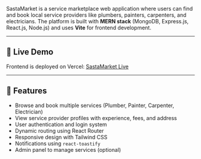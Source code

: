 SastaMarket is a service marketplace web application where users can find and book local service providers like plumbers, painters, carpenters, and electricians. The platform is built with **MERN stack** (MongoDB, Express.js, React.js, Node.js) and uses **Vite** for frontend development.

---

## 🔹 Live Demo

Frontend is deployed on Vercel: [SastaMarket Live](https://saste-market-vi1i.vercel.app/)

---

## 🔹 Features

- Browse and book multiple services (Plumber, Painter, Carpenter, Electrician)
- View service provider profiles with experience, fees, and address
- User authentication and login system
- Dynamic routing using React Router
- Responsive design with Tailwind CSS
- Notifications using `react-toastify`
- Admin panel to manage services (optional)
